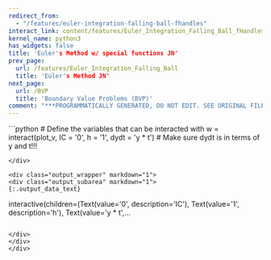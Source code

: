```yaml
---
redirect_from:
  - "/features/euler-integration-falling-ball-fhandles"
interact_link: content/features/Euler_Integration_Falling_Ball_fHandles.ipynb
kernel_name: python3
has_widgets: false
title: 'Euler's Method w/ special functions JN'
prev_page:
  url: /features/Euler_Integration_Falling_Ball
  title: 'Euler's Method JN'
next_page:
  url: /BVP
  title: 'Boundary Value Problems (BVP)'
comment: "***PROGRAMMATICALLY GENERATED, DO NOT EDIT. SEE ORIGINAL FILES IN /content***"
---
```









<div markdown="1" class="cell code_cell">
<div class="input_area" markdown="1">
```python
# Define the variables that can be interacted with
w = interact(plot_v, IC = '0', h = '1', dydt = 'y * t')
# Make sure dydt is in terms of y and t!!!


```
</div>

<div class="output_wrapper" markdown="1">
<div class="output_subarea" markdown="1">
{:.output_data_text}
```
interactive(children=(Text(value='0', description='IC'), Text(value='1', description='h'), Text(value='y * t',…
```

</div>
</div>
</div>

